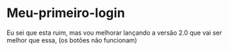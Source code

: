 # Meu-primeiro-login
Eu sei que esta ruim, mas vou melhorar lançando a versão 2.0 que vai ser melhor que essa, (os botões não funcionam)
